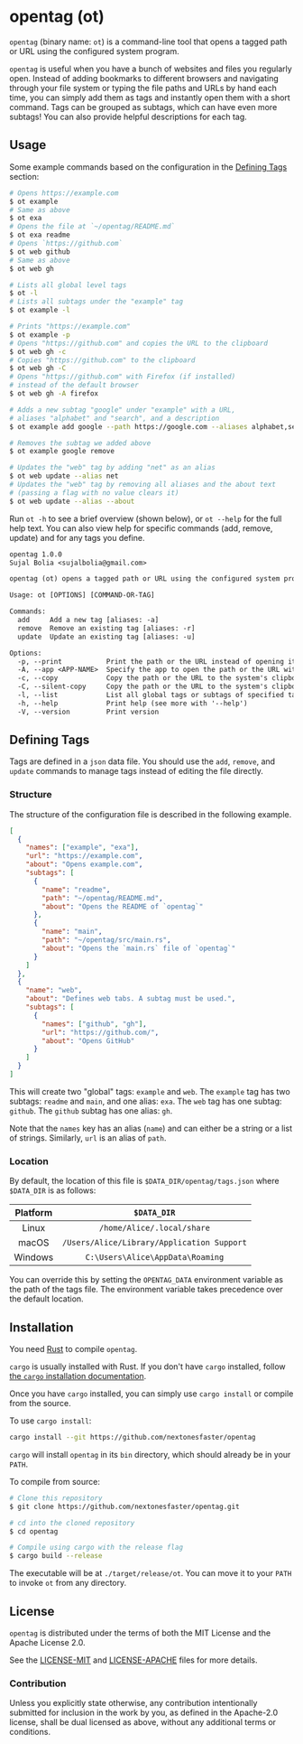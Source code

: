 # opentag (ot)

`opentag` (binary name: `ot`) is a command-line tool that opens a tagged path or URL using the configured system program.

`opentag` is useful when you have a bunch of websites and files you regularly open. Instead of adding bookmarks to different browsers and navigating through your file system or typing the file paths and URLs by hand each time, you can simply add them as tags and instantly open them with a short command. Tags can be grouped as subtags, which can have even more subtags! You can also provide helpful descriptions for each tag.

## Usage

Some example commands based on the configuration in the [Defining Tags](#defining-tags) section:

```sh
# Opens https://example.com
$ ot example
# Same as above
$ ot exa
# Opens the file at `~/opentag/README.md`
$ ot exa readme
# Opens `https://github.com`
$ ot web github
# Same as above
$ ot web gh

# Lists all global level tags
$ ot -l
# Lists all subtags under the "example" tag
$ ot example -l

# Prints "https://example.com"
$ ot example -p
# Opens "https://github.com" and copies the URL to the clipboard
$ ot web gh -c
# Copies "https://github.com" to the clipboard
$ ot web gh -C
# Opens "https://github.com" with Firefox (if installed)
# instead of the default browser
$ ot web gh -A firefox

# Adds a new subtag "google" under "example" with a URL,
# aliases "alphabet" and "search", and a description
$ ot example add google --path https://google.com --aliases alphabet,search --about "Opens google.com"

# Removes the subtag we added above
$ ot example google remove

# Updates the "web" tag by adding "net" as an alias
$ ot web update --alias net
# Updates the "web" tag by removing all aliases and the about text
# (passing a flag with no value clears it)
$ ot web update --alias --about
```

Run `ot -h` to see a brief overview (shown below), or `ot --help` for the full help text. You can also view help for specific commands (add, remove, update) and for any tags you define.

```txt
opentag 1.0.0
Sujal Bolia <sujalbolia@gmail.com>

opentag (ot) opens a tagged path or URL using the configured system program.

Usage: ot [OPTIONS] [COMMAND-OR-TAG]

Commands:
  add     Add a new tag [aliases: -a]
  remove  Remove an existing tag [aliases: -r]
  update  Update an existing tag [aliases: -u]

Options:
  -p, --print           Print the path or the URL instead of opening it
  -A, --app <APP-NAME>  Specify the app to open the path or the URL with
  -c, --copy            Copy the path or the URL to the system's clipboard
  -C, --silent-copy     Copy the path or the URL to the system's clipboard without opening the path
  -l, --list            List all global tags or subtags of specified tag
  -h, --help            Print help (see more with '--help')
  -V, --version         Print version
```

## Defining Tags

Tags are defined in a `json` data file. You should use the `add`, `remove`, and `update` commands to manage tags instead of editing the file directly.

### Structure

The structure of the configuration file is described in the following example.

```json
[
  {
    "names": ["example", "exa"],
    "url": "https://example.com",
    "about": "Opens example.com",
    "subtags": [
      {
        "name": "readme",
        "path": "~/opentag/README.md",
        "about": "Opens the README of `opentag`"
      },
      {
        "name": "main",
        "path": "~/opentag/src/main.rs",
        "about": "Opens the `main.rs` file of `opentag`"
      }
    ]
  },
  {
    "name": "web",
    "about": "Defines web tabs. A subtag must be used.",
    "subtags": [
      {
        "names": ["github", "gh"],
        "url": "https://github.com/",
        "about": "Opens GitHub"
      }
    ]
  }
]
```

This will create two "global" tags: `example` and `web`. The `example` tag has two subtags: `readme` and `main`, and one alias: `exa`. The `web` tag has one subtag: `github`. The `github` subtag has one alias: `gh`.

Note that the `names` key has an alias (`name`) and can either be a string or a list of strings. Similarly, `url` is an alias of `path`.

### Location

By default, the location of this file is `$DATA_DIR/opentag/tags.json` where `$DATA_DIR` is as follows:

| Platform |                `$DATA_DIR`                 |
| :------: | :----------------------------------------: |
|  Linux   |         `/home/Alice/.local/share`         |
|  macOS   | `/Users/Alice/Library/Application Support` |
| Windows  |      `C:\Users\Alice\AppData\Roaming`      |

You can override this by setting the `OPENTAG_DATA` environment variable as the path of the tags file. The environment variable takes precedence over the default location.

## Installation

You need [Rust][rust] to compile `opentag`.

`cargo` is usually installed with Rust. If you don't have `cargo` installed, follow [the `cargo` installation documentation][cargo].

Once you have `cargo` installed, you can simply use `cargo install` or compile from the source.

To use `cargo install`:

```sh
cargo install --git https://github.com/nextonesfaster/opentag
```

`cargo` will install `opentag` in its `bin` directory, which should already be in your `PATH`.

To compile from source:

```sh
# Clone this repository
$ git clone https://github.com/nextonesfaster/opentag.git

# cd into the cloned repository
$ cd opentag

# Compile using cargo with the release flag
$ cargo build --release
```

The executable will be at `./target/release/ot`. You can move it to your `PATH` to invoke `ot` from any directory.

## License

`opentag` is distributed under the terms of both the MIT License and the Apache License 2.0.

See the [LICENSE-MIT][mit] and [LICENSE-APACHE][apache] files for more details.

### Contribution

Unless you explicitly state otherwise, any contribution intentionally submitted for inclusion in the work by you, as defined in the Apache-2.0 license, shall be dual licensed as above, without any additional terms or conditions.

[rust]: https://www.rust-lang.org/tools/install
[cargo]: https://doc.rust-lang.org/cargo/getting-started/installation.html
[mit]: LICENSE-MIT
[apache]: LICENSE-APACHE

